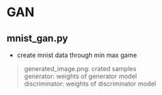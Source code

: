 # GAN

## mnist_gan.py 
*   create mnist data through min max game <br>
>generated_image.png: crated samples  
>generator: weights of generator model  
>discriminator: weights of discriminator model  
  
